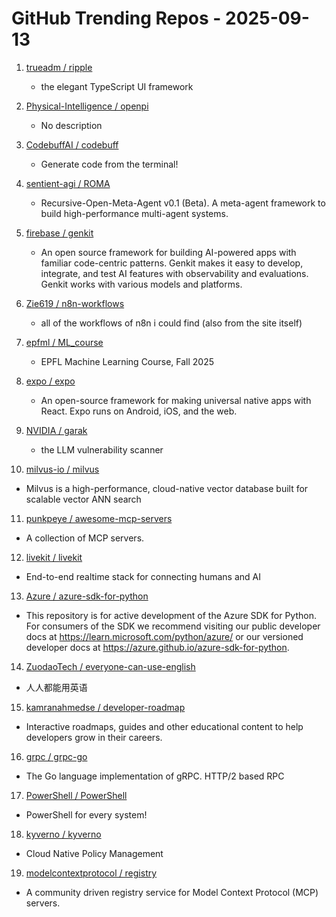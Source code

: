 # GitHub Trending Repos - 2025-09-13

1. [trueadm /    ripple](https://github.com/trueadm/ripple)
   - the elegant TypeScript UI framework

2. [Physical-Intelligence /    openpi](https://github.com/Physical-Intelligence/openpi)
   - No description

3. [CodebuffAI /    codebuff](https://github.com/CodebuffAI/codebuff)
   - Generate code from the terminal!

4. [sentient-agi /    ROMA](https://github.com/sentient-agi/ROMA)
   - Recursive-Open-Meta-Agent v0.1 (Beta). A meta-agent framework to build high-performance multi-agent systems.

5. [firebase /    genkit](https://github.com/firebase/genkit)
   - An open source framework for building AI-powered apps with familiar code-centric patterns. Genkit makes it easy to develop, integrate, and test AI features with observability and evaluations. Genkit works with various models and platforms.

6. [Zie619 /    n8n-workflows](https://github.com/Zie619/n8n-workflows)
   - all of the workflows of n8n i could find (also from the site itself)

7. [epfml /    ML_course](https://github.com/epfml/ML_course)
   - EPFL Machine Learning Course, Fall 2025

8. [expo /    expo](https://github.com/expo/expo)
   - An open-source framework for making universal native apps with React. Expo runs on Android, iOS, and the web.

9. [NVIDIA /    garak](https://github.com/NVIDIA/garak)
   - the LLM vulnerability scanner

10. [milvus-io /    milvus](https://github.com/milvus-io/milvus)
   - Milvus is a high-performance, cloud-native vector database built for scalable vector ANN search

11. [punkpeye /    awesome-mcp-servers](https://github.com/punkpeye/awesome-mcp-servers)
   - A collection of MCP servers.

12. [livekit /    livekit](https://github.com/livekit/livekit)
   - End-to-end realtime stack for connecting humans and AI

13. [Azure /    azure-sdk-for-python](https://github.com/Azure/azure-sdk-for-python)
   - This repository is for active development of the Azure SDK for Python. For consumers of the SDK we recommend visiting our public developer docs at https://learn.microsoft.com/python/azure/ or our versioned developer docs at https://azure.github.io/azure-sdk-for-python.

14. [ZuodaoTech /    everyone-can-use-english](https://github.com/ZuodaoTech/everyone-can-use-english)
   - 人人都能用英语

15. [kamranahmedse /    developer-roadmap](https://github.com/kamranahmedse/developer-roadmap)
   - Interactive roadmaps, guides and other educational content to help developers grow in their careers.

16. [grpc /    grpc-go](https://github.com/grpc/grpc-go)
   - The Go language implementation of gRPC. HTTP/2 based RPC

17. [PowerShell /    PowerShell](https://github.com/PowerShell/PowerShell)
   - PowerShell for every system!

18. [kyverno /    kyverno](https://github.com/kyverno/kyverno)
   - Cloud Native Policy Management

19. [modelcontextprotocol /    registry](https://github.com/modelcontextprotocol/registry)
   - A community driven registry service for Model Context Protocol (MCP) servers.

